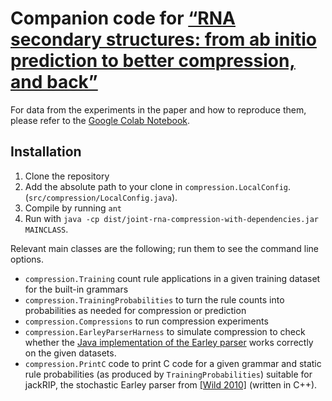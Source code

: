 # Companion code for [“RNA secondary structures: from ab initio prediction to better compression, and back”](https://arxiv.org/abs/2302.11669)


For data from the experiments in the paper and how to reproduce them,
please refer to the [Google Colab Notebook](https://colab.research.google.com/drive/1c6gxgr4Ud5t19kYGiqG5mXPUcPB8n3W9?usp=sharing).

## Installation

1. Clone the repository
2. Add the absolute path to your clone in `compression.LocalConfig`. (`src/compression/LocalConfig.java`).
3. Compile by running `ant`
4. Run with `java -cp dist/joint-rna-compression-with-dependencies.jar MAINCLASS`.

Relevant main classes are the following;
run them to see the command line options.

* `compression.Training` count rule applications in a given training
   dataset for the built-in grammars
* `compression.TrainingProbabilities` to turn the rule counts into
   probabilities as needed for compression or prediction
* `compression.Compressions` to run compression experiments
* `compression.EarleyParserHarness` to simulate compression to check 
   whether the [Java implementation of the Earley parser](https://github.com/digitalheir/java-probabilistic-earley-parser) 
   works correctly on the given datasets.
* `compression.PrintC` code to print C code for a given grammar and static
   rule probabilities (as produced by `TrainingProbabilities`) suitable for
   jackRIP, the stochastic Earley parser from [[Wild 2010]](https://www.wild-inter.net/publications/wild-2010) (written in C++).



